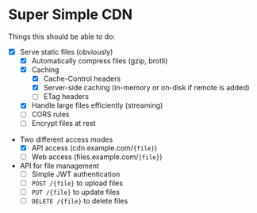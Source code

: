 # Super Simple CDN

Things this should be able to do:

- [x] Serve static files (obviously)
    - [x] Automatically compress files (gzip, brotli)
    - [x] Caching
        - [x] Cache-Control headers
        - [x] Server-side caching (in-memory or on-disk if remote is added)
        - [ ] ETag headers
    - [x] Handle large files efficiently (streaming)
    - [ ] CORS rules
    - [ ] Encrypt files at rest
- Two different access modes
    - [x] API access (cdn.example.com/`{file}`)
    - [ ] Web access (files.example.com/`{file}`)
- API for file management
    - [ ] Simple JWT authentication
    - [ ] `POST /{file}` to upload files
    - [ ] `PUT /{file}` to update files
    - [ ] `DELETE /{file}` to delete files
